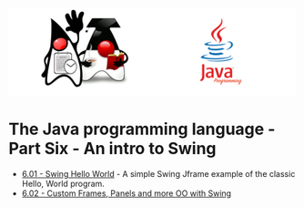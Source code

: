 ![](/assets/javarepologo.png)

# The Java programming language - Part Six - An intro to Swing

- [6.01 - Swing Hello World]() - A simple Swing Jframe example of the classic Hello, World program.
- [6.02 - Custom Frames, Panels and more OO with Swing]()